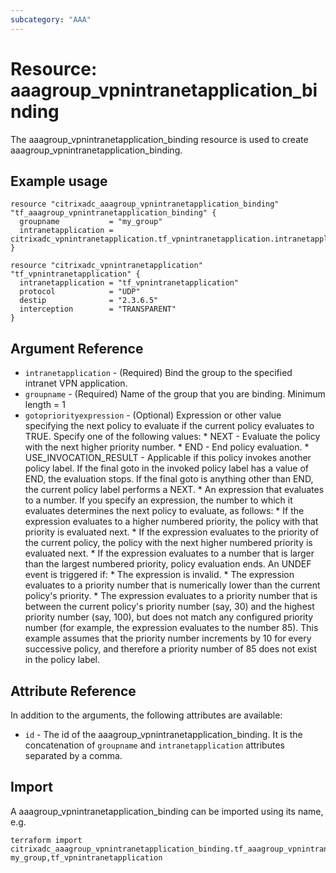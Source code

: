 ```yaml
---
subcategory: "AAA"
---
```


# Resource: aaagroup_vpnintranetapplication_binding

The aaagroup_vpnintranetapplication_binding resource is used to create aaagroup_vpnintranetapplication_binding.


## Example usage

```hcl
resource "citrixadc_aaagroup_vpnintranetapplication_binding" "tf_aaagroup_vpnintranetapplication_binding" {
  groupname           = "my_group"
  intranetapplication = citrixadc_vpnintranetapplication.tf_vpnintranetapplication.intranetapplication
}

resource "citrixadc_vpnintranetapplication" "tf_vpnintranetapplication" {
  intranetapplication = "tf_vpnintranetapplication"
  protocol            = "UDP"
  destip              = "2.3.6.5"
  interception        = "TRANSPARENT"
}
```


## Argument Reference

* `intranetapplication` - (Required) Bind the group to the specified intranet VPN application.
* `groupname` - (Required) Name of the group that you are binding. Minimum length =  1
* `gotopriorityexpression` - (Optional) Expression or other value specifying the next policy to evaluate if the current policy evaluates to TRUE.  Specify one of the following values: * NEXT - Evaluate the policy with the next higher priority number. * END - End policy evaluation. * USE_INVOCATION_RESULT - Applicable if this policy invokes another policy label. If the final goto in the invoked policy label has a value of END, the evaluation stops. If the final goto is anything other than END, the current policy label performs a NEXT. * An expression that evaluates to a number. If you specify an expression, the number to which it evaluates determines the next policy to evaluate, as follows: *  If the expression evaluates to a higher numbered priority, the policy with that priority is evaluated next. * If the expression evaluates to the priority of the current policy, the policy with the next higher numbered priority is evaluated next. * If the expression evaluates to a number that is larger than the largest numbered priority, policy evaluation ends. An UNDEF event is triggered if: * The expression is invalid. * The expression evaluates to a priority number that is numerically lower than the current policy's priority. * The expression evaluates to a priority number that is between the current policy's priority number (say, 30) and the highest priority number (say, 100), but does not match any configured priority number (for example, the expression evaluates to the number 85). This example assumes that the priority number increments by 10 for every successive policy, and therefore a priority number of 85 does not exist in the policy label.


## Attribute Reference

In addition to the arguments, the following attributes are available:

* `id` - The id of the aaagroup_vpnintranetapplication_binding. It is the concatenation of  `groupname` and `intranetapplication` attributes separated by a comma.


## Import

A aaagroup_vpnintranetapplication_binding can be imported using its name, e.g.

```shell
terraform import citrixadc_aaagroup_vpnintranetapplication_binding.tf_aaagroup_vpnintranetapplication_binding my_group,tf_vpnintranetapplication
```
